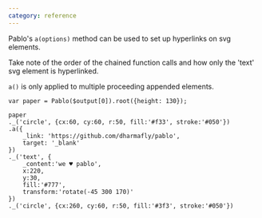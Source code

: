 ```yaml
---
category: reference
---
```


Pablo's `a(options)` method can be used to set up hyperlinks on svg elements.

Take note of the order of the chained function calls and how only the 'text' 
svg element is hyperlinked.

`a()` is only applied to multiple proceeding appended elements.

    var paper = Pablo($output[0]).root({height: 130});

    paper
    ._('circle', {cx:60, cy:60, r:50, fill:'#f33', stroke:'#050'})
    .a({
        _link: 'https://github.com/dharmafly/pablo',
        target: '_blank'
    })
    ._('text', {
        _content:'we ♥ pablo',
        x:220,
        y:30,
        fill:'#777',
        transform:'rotate(-45 300 170)'
    })
    ._('circle', {cx:260, cy:60, r:50, fill:'#3f3', stroke:'#050'})